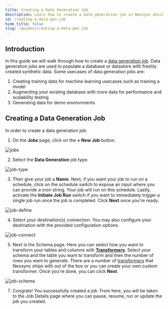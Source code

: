 ```yaml
---
title: Creating a Data Generation Job
description: Learn how to create a data generation job in Neosync which allows you to generate synthetic data from scratch
id: creating-a-data-gen-job
hide_title: false
slug: /guides/creating-a-data-gen-job
---
```


## Introduction

In this guide we will walk through how to create a [data generation job](/core-concepts#jobs). Data generation jobs are used to populate a database or datastore with freshly created synthetic data. Some usecases of data generation jobs are:

1. Creating training data for machine learning usecases such as training a model
2. Augmenting your existing database with more data for performance and scalability testing
3. Generating data for demo environments

## Creating a Data Generation Job

In order to create a data generation job:

1. On the **Jobs** page, click on the **+ New Job** button.

![jobs](https://assets.nucleuscloud.com/neosync/docs/jobs-page.png)

2. Select the **Data Generation** job type.

![job-type](/img/first.png)

3. Then give your job a **Name**. Next, if you want your job to run on a schedule, click on the schedule switch to expose an input where you can provide a cron string. Your job will run on this schedule. Lastly, activate the **Initiate Job Run** switch if you want to immediately trigger a single job run once the job is completed. Click **Next** once you're ready.

![job-define](https://assets.nucleuscloud.com/neosync/docs/new-data-gen-job-define.png)

4. Select your destination(s) connection. You may also configure your destination with the provided configuration options.

![job-connect](https://assets.nucleuscloud.com/neosync/docs/new-data-gen-job-connect.png)

5. Next is the Schema page. Here you can select how you want to transform your tables and columns with [**Transformers**](/core-concepts#transformers). Select your schema and the table you want to transform and then the number of rows you want to generate. There are a number of [transformers](/transformers/system) that Neosync ships with out of the box or you can create your own custom transformer. Once you're done, you can click **Next**.

![job-schema](/img/fourth.png)

7. Congrats! You successfully created a job. From here, you will be taken to the Job Details page where you can pause, resume, run or update the job you created.
